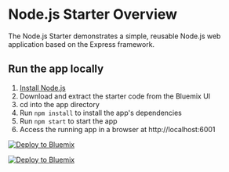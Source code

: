 # Node.js Starter Overview

The Node.js Starter demonstrates a simple, reusable Node.js web application based on the Express framework.

## Run the app locally

1. [Install Node.js][]
2. Download and extract the starter code from the Bluemix UI
3. cd into the app directory
4. Run `npm install` to install the app's dependencies
5. Run `npm start` to start the app
6. Access the running app in a browser at http://localhost:6001

[Install Node.js]: https://nodejs.org/en/download/


<a href="https://bluemix.net/deploy?repository=https://github.com/sudeshk/sample-cfcode/tree/master/anz-demo1"> <img src="https://bluemix.net/deploy/button.png" alt="Deploy to Bluemix"></a>

[![Deploy to Bluemix](https://bluemix.net/deploy/button.png)](https://bluemix.net/deploy?repository=https://github.com/sudeshk/sample-cfcode/tree/master/anz-demo1)